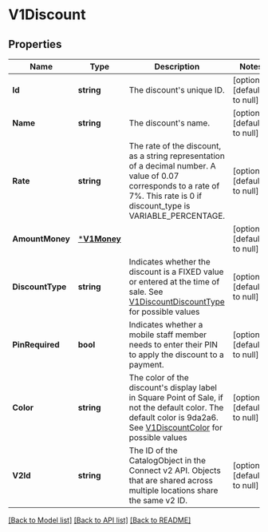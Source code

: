 # V1Discount

## Properties
Name | Type | Description | Notes
------------ | ------------- | ------------- | -------------
**Id** | **string** | The discount&#x27;s unique ID. | [optional] [default to null]
**Name** | **string** | The discount&#x27;s name. | [optional] [default to null]
**Rate** | **string** | The rate of the discount, as a string representation of a decimal number. A value of 0.07 corresponds to a rate of 7%. This rate is 0 if discount_type is VARIABLE_PERCENTAGE. | [optional] [default to null]
**AmountMoney** | [***V1Money**](V1Money.md) |  | [optional] [default to null]
**DiscountType** | **string** | Indicates whether the discount is a FIXED value or entered at the time of sale. See [V1DiscountDiscountType](#type-v1discountdiscounttype) for possible values | [optional] [default to null]
**PinRequired** | **bool** | Indicates whether a mobile staff member needs to enter their PIN to apply the discount to a payment. | [optional] [default to null]
**Color** | **string** | The color of the discount&#x27;s display label in Square Point of Sale, if not the default color. The default color is 9da2a6. See [V1DiscountColor](#type-v1discountcolor) for possible values | [optional] [default to null]
**V2Id** | **string** | The ID of the CatalogObject in the Connect v2 API. Objects that are shared across multiple locations share the same v2 ID. | [optional] [default to null]

[[Back to Model list]](../README.md#documentation-for-models) [[Back to API list]](../README.md#documentation-for-api-endpoints) [[Back to README]](../README.md)

